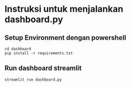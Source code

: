 # Instruksi untuk menjalankan dashboard.py
## Setup Environment dengan powershell
```
cd dashboard
pip install -r requirements.txt
```
## Run dashboard streamlit
```
streamlit run dashboard.py
```